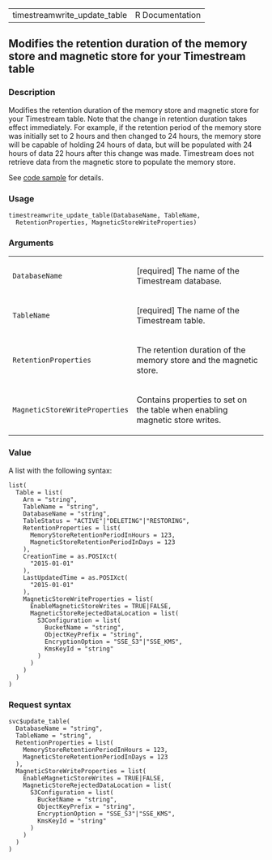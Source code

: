 <table style="width: 100%;">
<tbody>
<tr class="odd">
<td>timestreamwrite_update_table</td>
<td style="text-align: right;">R Documentation</td>
</tr>
</tbody>
</table>

## Modifies the retention duration of the memory store and magnetic store for your Timestream table

### Description

Modifies the retention duration of the memory store and magnetic store
for your Timestream table. Note that the change in retention duration
takes effect immediately. For example, if the retention period of the
memory store was initially set to 2 hours and then changed to 24 hours,
the memory store will be capable of holding 24 hours of data, but will
be populated with 24 hours of data 22 hours after this change was made.
Timestream does not retrieve data from the magnetic store to populate
the memory store.

See [code
sample](https://docs.aws.amazon.com/timestream/latest/developerguide/code-samples.update-table.html)
for details.

### Usage

    timestreamwrite_update_table(DatabaseName, TableName,
      RetentionProperties, MagneticStoreWriteProperties)

### Arguments

<table>
<colgroup>
<col style="width: 35%" />
<col style="width: 65%" />
</colgroup>
<tbody>
<tr class="odd">
<td><code
id="timestreamwrite_update_table_:_DatabaseName">DatabaseName</code></td>
<td><p>[required] The name of the Timestream database.</p></td>
</tr>
<tr class="even">
<td><code
id="timestreamwrite_update_table_:_TableName">TableName</code></td>
<td><p>[required] The name of the Timestream table.</p></td>
</tr>
<tr class="odd">
<td><code
id="timestreamwrite_update_table_:_RetentionProperties">RetentionProperties</code></td>
<td><p>The retention duration of the memory store and the magnetic
store.</p></td>
</tr>
<tr class="even">
<td><code
id="timestreamwrite_update_table_:_MagneticStoreWriteProperties">MagneticStoreWriteProperties</code></td>
<td><p>Contains properties to set on the table when enabling magnetic
store writes.</p></td>
</tr>
</tbody>
</table>

### Value

A list with the following syntax:

    list(
      Table = list(
        Arn = "string",
        TableName = "string",
        DatabaseName = "string",
        TableStatus = "ACTIVE"|"DELETING"|"RESTORING",
        RetentionProperties = list(
          MemoryStoreRetentionPeriodInHours = 123,
          MagneticStoreRetentionPeriodInDays = 123
        ),
        CreationTime = as.POSIXct(
          "2015-01-01"
        ),
        LastUpdatedTime = as.POSIXct(
          "2015-01-01"
        ),
        MagneticStoreWriteProperties = list(
          EnableMagneticStoreWrites = TRUE|FALSE,
          MagneticStoreRejectedDataLocation = list(
            S3Configuration = list(
              BucketName = "string",
              ObjectKeyPrefix = "string",
              EncryptionOption = "SSE_S3"|"SSE_KMS",
              KmsKeyId = "string"
            )
          )
        )
      )
    )

### Request syntax

    svc$update_table(
      DatabaseName = "string",
      TableName = "string",
      RetentionProperties = list(
        MemoryStoreRetentionPeriodInHours = 123,
        MagneticStoreRetentionPeriodInDays = 123
      ),
      MagneticStoreWriteProperties = list(
        EnableMagneticStoreWrites = TRUE|FALSE,
        MagneticStoreRejectedDataLocation = list(
          S3Configuration = list(
            BucketName = "string",
            ObjectKeyPrefix = "string",
            EncryptionOption = "SSE_S3"|"SSE_KMS",
            KmsKeyId = "string"
          )
        )
      )
    )
